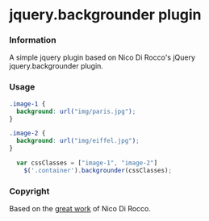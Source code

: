 jquery.backgrounder plugin
==========================

### Information

A simple jquery plugin based on Nico Di Rocco's jQuery jquery.backgrounder plugin.

### Usage

```css
.image-1 {
  background: url("img/paris.jpg");
}

.image-2 {
  background: url("img/eiffel.jpg");
}
```

```js
  var cssClasses = ["image-1", "image-2"]
	$('.container').backgrounder(cssClasses);
```

### Copyright

Based on the [great work](https://github.com/nrocco/jquery-backgrounder) of Nico Di Rocco.
